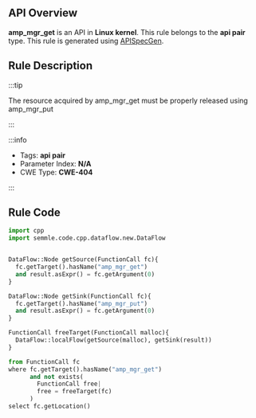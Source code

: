 ---
---


## API Overview
**amp_mgr_get** is an API in **Linux kernel**. This rule belongs to the **api pair** type. This rule is generated using [APISpecGen](../../tools/APISpecGen).
## Rule Description

:::tip

The resource acquired by amp_mgr_get must be properly released using amp_mgr_put

:::

:::info

- Tags: **api pair**
- Parameter Index: **N/A**
- CWE Type: **CWE-404**

:::

## Rule Code
```python
import cpp
import semmle.code.cpp.dataflow.new.DataFlow


DataFlow::Node getSource(FunctionCall fc){
  fc.getTarget().hasName("amp_mgr_get")
  and result.asExpr() = fc.getArgument(0)
}

DataFlow::Node getSink(FunctionCall fc){
  fc.getTarget().hasName("amp_mgr_put")
  and result.asExpr() = fc.getArgument(0)
}

FunctionCall freeTarget(FunctionCall malloc){
  DataFlow::localFlow(getSource(malloc), getSink(result))
}

from FunctionCall fc
where fc.getTarget().hasName("amp_mgr_get")
      and not exists(
        FunctionCall free| 
        free = freeTarget(fc)
      )
select fc.getLocation()

    
```